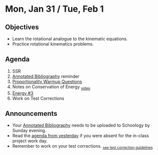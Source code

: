 Mon, Jan 31 / Tue, Feb 1
=================== 
  
Objectives  
------------  
- Learn the rotational analogue to the kinematic equations.
- Practice rotational kinematics problems.

Agenda    
---------    

1. SSR
2. [Annotated Bibliography][bib] reminder
3. [Proportionality Warmup Questions](https://avon.schoology.com/page/5620805132)
4. Notes on Conservation of Energy <sub>[video](https://avon.schoology.com/course/5138386979/materials/gp/5620826620)</sub>
5. [Energy #3](https://avon.schoology.com/course/5138386979/materials/gp/5620897681)
6. Work on Test Corrections


Announcements 
-------------  
 
- Your [Annotated Bibliography][bib] needs to be uploaded to Schoology by Sunday evening.
- Read the [agenda from yesterday][ag] if you were absent for the in-class project work day.
- Remember to work on your test corrections. <sub>[see test correction guidelines]()</sub>

[ag]: https://avon.schoology.com/page/5612369245

[ptop]: https://avoncsc-my.sharepoint.com/:x:/g/personal/zjrohrbach_avon-schools_org/ERhuKfM6FuZAu7ceF1RrcTMBOxKzjRD5kdb5vncOwACRwg?e=W4jjF8  
[pasmt]: https://avon.schoology.com/course/5138386979/materials/gp/5526865983  
[pvid]: https://avon.schoology.com/course/5138386979/materials/gp/5526830072
[w1]: https://avon.schoology.com/course/5138386979/materials/gp/5612366620
[bib]: https://avon.schoology.com/assignment/5526830221/
[ex]: https://avon.schoology.com/course/5138386979/materials/gp/5612321363
<!--stackedit_data:
eyJoaXN0b3J5IjpbLTIwMjAxMDM0MzYsMTg1NjYyODQ1LDQyND
IwNzM5LC05OTA2MDU3NzAsMTE5MzQ5NTgyLC0yOTAwNjkwMTAs
LTEwNDgwMDEzNDUsLTc3NzgzOTMyMCw2OTA3NDM5ODgsMjY1ND
g5NjA0LC0xNTUwMzU0MzcsMTEwNjg5MTk0NCwtMTI1ODc5ODk4
MCwxNTkwMDM5MTg4LC0xODA2MjEwNzU2LC0xNDc4NDg4Njc0LC
0xNTA2NzU0MDkzLDEzNDcwNzUyMzYsLTIwMzAzOTA4MTYsLTE5
NTY1MDc1MDddfQ==
-->